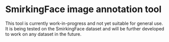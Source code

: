 # SmirkingFace image annotation tool
This tool is currently work-in-progress and not yet suitable for general use. It is being tested on the SmirkingFace dataset and will be further developed to work on any dataset in the future.